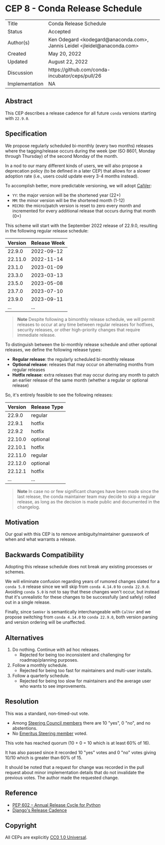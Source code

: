 # CEP 8 - Conda Release Schedule

<table>
<tr><td> Title </td><td> Conda Release Schedule </td>
<tr><td> Status </td><td> Accepted </td></tr>
<tr><td> Author(s) </td>
<td> Ken Odegard &lt;kodegard@anaconda.com&gt;, Jannis Leidel &lt;jleidel@anaconda.com&gt; </td></tr>
<tr><td> Created </td><td> May 20, 2022 </td></tr>
<tr><td> Updated </td><td> August 22, 2022 </td></tr>
<tr><td> Discussion </td><td> https://github.com/conda-incubator/ceps/pull/26 </td></tr>
<tr><td> Implementation </td><td> NA </td></tr>
</table>

## Abstract

This CEP describes a release cadence for all future `conda` versions starting with `22.9.0`.

## Specification

We propose regularly scheduled bi-monthly (every two months) releases where the tagging/release occurs during the week (per ISO 8601, Monday through Thursday) of the second Monday of the month.

In a nod to our many different kinds of users, we will also propose a deprecation policy (to be defined in a later CEP) that allows for a slower adoption rate (i.e., users could update every 3-4 months instead).

To accomplish better, more predictable versioning, we will adopt [CalVer](https://calver.org/):

- `YY`: the major version will be the shortened year (22+)
- `MM`: the minor version will be the shortened month (1-12)
- `MICRO`: the micro/patch version is reset to zero every month and incremented for every additional release that occurs during that month (0+)

This scheme will start with the September 2022 release of 22.9.0, resulting in the following regular release schedule:

| Version | Release Week |
|---|---|
| 22.9.0 | 2022-09-12 |
| 22.11.0 | 2022-11-14 |
| 23.1.0 | 2023-01-09 |
| 23.3.0 | 2023-03-13 |
| 23.5.0 | 2023-05-08 |
| 23.7.0 | 2023-07-10 |
| 23.9.0 | 2023-09-11 |
| ... | ... |

> **Note**
> Despite following a bimonthly release schedule, we will permit releases to occur at any time between regular releases for hotfixes, security releases, or other high-priority changes that require immediate release.

To distinguish between the bi-monthly release schedule and other optional releases, we define the following release types:

- **Regular release**: the regularly scheduled bi-monthly release
- **Optional release**: releases that may occur on alternating months from regular releases
- **Hotfix release**: extra releases that may occur during any month to patch an earlier release of the same month (whether a regular or optional release)

So, it's entirely feasible to see the following releases:

| Version | Release Type |
|---|---|
| 22.9.0 | regular |
| 22.9.1 | hotfix |
| 22.9.2 | hotfix |
| 22.10.0 | optional |
| 22.10.1 | hotfix |
| 22.11.0 | regular |
| 22.12.0 | optional |
| 22.12.1 | hotfix |
| ... | ... |

> **Note**
> In case no or few significant changes have been made since the last release, the conda maintainer team may decide to skip a regular release, as long as the decision is made public and documented in the changelog.

## Motivation

Our goal with this CEP is to remove ambiguity/maintainer guesswork of when and what warrants a release.

## Backwards Compatibility

Adopting this release schedule does not break any existing processes or schemes.

We will eliminate confusion regarding years of rumored changes slated for a `conda 5.0` release since we will skip from `conda 4.14.0` to `conda 22.9.0`. Avoiding `conda 5.0` is not to say that these changes won't occur, but instead that it's unrealistic for these changes to be successfully (and safely) rolled out in a single release.

Finally, since `SemVer` is semantically interchangeable with `CalVer` and we propose switching from `conda 4.14.0` to `conda 22.9.0`, both version parsing and version ordering will be unaffected.

## Alternatives

1. Do nothing. Continue with ad hoc releases.
    - Rejected for being too inconsistent and challenging for roadmap/planning purposes.
2. Follow a monthly schedule.
    - Rejected for being too fast for maintainers and multi-user installs.
3. Follow a quarterly schedule.
    - Rejected for being too slow for maintainers and the average user who wants to see improvements.

## Resolution

This was a standard, non-timed-out vote.

- Among [Steering Council members](https://github.com/conda-incubator/governance/blob/eaf59a5779dc1f678bee4453ceb92fd733e7306a/steering.csv) there are 10 "yes", 0 "no", and no abstentions.
- No [Emeritus Steering member](https://github.com/conda-incubator/governance/blob/eaf59a5779dc1f678bee4453ceb92fd733e7306a/emeritus.csv) voted.

This vote has reached quorum (10 + 0 = 10 which is at least 60% of 16).

It has also passed since it recorded 10 "yes" votes and 0 "no" votes giving 10/10 which is greater than 60% of 15.

It should be noted that a request for change was recorded in the pull request about minor implementation details that do not invalidate the previous votes. The author made the requested change.

## Reference

- [PEP 602 – Annual Release Cycle for Python](https://peps.python.org/pep-0602/)
- [Django's Release Cadence](https://docs.djangoproject.com/en/dev/internals/release-process/#release-cadence)

## Copyright

All CEPs are explicitly [CC0 1.0 Universal](https://creativecommons.org/publicdomain/zero/1.0/).
